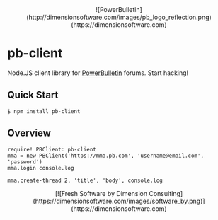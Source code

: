 <center>
![PowerBulletin](http://dimensionsoftware.com/images/pb_logo_reflection.png)(https://dimensionsoftware.com)
</center>

pb-client
=========

Node.JS client library for [PowerBulletin](https://powerbulletin.com) forums.  Start hacking!

## Quick Start

    $ npm install pb-client

## Overview

```ls
require! PBClient: pb-client
mma = new PBClient('https://mma.pb.com', 'username@email.com', 'password')
mma.login console.log

mma.create-thread 2, 'title', 'body', console.log
```


<center>
[![Fresh Software by Dimension Consulting](https://dimensionsoftware.com/images/software_by.png)](https://dimensionsoftware.com)
</center>
